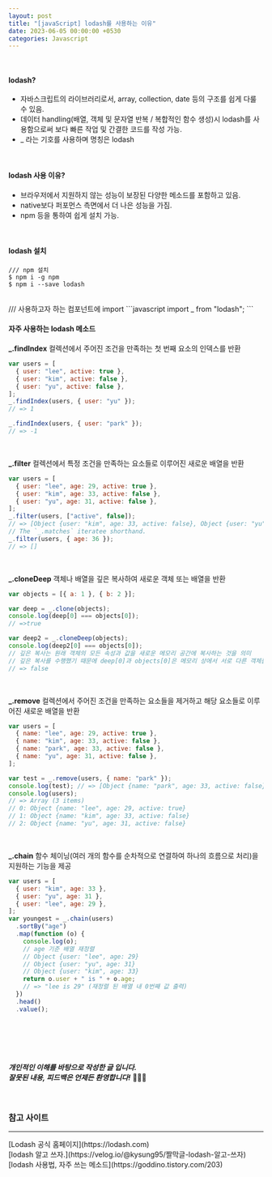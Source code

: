 ```yaml
---
layout: post
title: "[javaScript] lodash를 사용하는 이유"
date: 2023-06-05 00:00:00 +0530
categories: Javascript
---
```


<br/>

#### lodash?

- 자바스크립트의 라이브러리로서, array, collection, date 등의 구조를 쉽게 다룰 수 있음.
- 데이터 handling(배열, 객체 및 문자열 반복 / 복합적인 함수 생성)시 lodash를 사용함으로써 보다 빠른 작업 및 간결한 코드를 작성 가능.
- \_ 라는 기호를 사용하며 명칭은 lodash

<br/>

#### lodash 사용 이유?

- 브라우저에서 지원하지 않는 성능이 보장된 다양한 메소드를 포함하고 있음.
- native보다 퍼포먼스 측면에서 더 나은 성능을 가짐.
- npm 등을 통하여 쉽게 설치 가능.

<br/>

#### lodash 설치

```mysql
/// npm 설치
$ npm i -g npm
$ npm i --save lodash
```

<br/>
/// 사용하고자 하는 컴포넌트에 import
```javascript
import _ from "lodash";
```

<br/>

#### 자주 사용하는 lodash 메소드

**\_.findIndex**
컬렉션에서 주어진 조건을 만족하는 첫 번째 요소의 인덱스를 반환

```javascript
var users = [
  { user: "lee", active: true },
  { user: "kim", active: false },
  { user: "yu", active: false },
];
_.findIndex(users, { user: "yu" });
// => 1

_.findIndex(users, { user: "park" });
// => -1
```

<br/>

**\_.filter**
컬렉션에서 특정 조건을 만족하는 요소들로 이루어진 새로운 배열을 반환

```javascript
var users = [
  { user: "lee", age: 29, active: true },
  { user: "kim", age: 33, active: false },
  { user: "yu", age: 31, active: false },
];
_.filter(users, ["active", false]);
// => [Object {user: "kim", age: 33, active: false}, Object {user: "yu", age: 31, active: false}]
// The `_.matches` iteratee shorthand.
_.filter(users, { age: 36 });
// => []
```

<br/>

**\_.cloneDeep**
객체나 배열을 깊은 복사하여 새로운 객체 또는 배열을 반환

```javascript
var objects = [{ a: 1 }, { b: 2 }];

var deep = _.clone(objects);
console.log(deep[0] === objects[0]);
// =>true

var deep2 = _.cloneDeep(objects);
console.log(deep2[0] === objects[0]);
// 깊은 복사는 원래 객체의 모든 속성과 값을 새로운 메모리 공간에 복사하는 것을 의미
// 깊은 복사를 수행했기 때문에 deep[0]과 objects[0]은 메모리 상에서 서로 다른 객체를 참조
// => false
```

<br/>

**\_.remove**
컬렉션에서 주어진 조건을 만족하는 요소들을 제거하고 해당 요소들로 이루어진 새로운 배열을 반환

```javascript
var users = [
  { name: "lee", age: 29, active: true },
  { name: "kim", age: 33, active: false },
  { name: "park", age: 33, active: false },
  { name: "yu", age: 31, active: false },
];

var test = _.remove(users, { name: "park" });
console.log(test); // => [Object {name: "park", age: 33, active: false}]
console.log(users);
// => Array (3 items)
// 0: Object {name: "lee", age: 29, active: true}
// 1: Object {name: "kim", age: 33, active: false}
// 2: Object {name: "yu", age: 31, active: false}
```

<br/>

**\_.chain**
함수 체이닝(여러 개의 함수를 순차적으로 연결하여 하나의 흐름으로 처리)을 지원하는 기능을 제공

```javascript
var users = [
  { user: "kim", age: 33 },
  { user: "yu", age: 31 },
  { user: "lee", age: 29 },
];
var youngest = _.chain(users)
  .sortBy("age")
  .map(function (o) {
    console.log(o);
    // age 기준 배열 재정렬
    // Object {user: "lee", age: 29}
    // Object {user: "yu", age: 31}
    // Object {user: "kim", age: 33}
    return o.user + " is " + o.age;
    // => "lee is 29" (재정렬 된 배열 내 0번째 값 출력)
  })
  .head()
  .value();
```

<br/>

<br/><br/><br/>
**_개인적인 이해를 바탕으로 작성한 글 입니다. <br/>
잘못된 내용, 피드백은 언제든 환영합니다!_** 🥺🥺🥺
<br/><br/><br/>

### 참고 사이트

<hr>
[Lodash 공식 홈페이지](https://lodash.com)
<br/>
[lodash 알고 쓰자.](https://velog.io/@kysung95/짤막글-lodash-알고-쓰자)
<br/>
[lodash 사용법, 자주 쓰는 메소드](https://goddino.tistory.com/203)
<br/>
